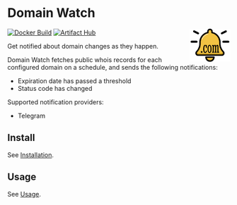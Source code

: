 # Domain Watch

<img src="./assets/icon.svg" alt="domain-watch Icon" width="92" align="right">

[![Docker Build](https://github.com/gabe565/domain-watch/actions/workflows/docker.yml/badge.svg)](https://github.com/gabe565/domain-watch/actions/workflows/docker.yml)
[![Artifact Hub](https://img.shields.io/endpoint?url=https://artifacthub.io/badge/repository/gabe565)](https://artifacthub.io/packages/helm/gabe565/domain-watch)

Get notified about domain changes as they happen.

Domain Watch fetches public whois records for each configured domain on a schedule,
and sends the following notifications:
- Expiration date has passed a threshold
- Status code has changed

Supported notification providers:
- Telegram

## Install
See [Installation](https://github.com/gabe565/domain-watch/wiki/Installation).

## Usage
See [Usage](https://github.com/gabe565/domain-watch/wiki/Usage).
